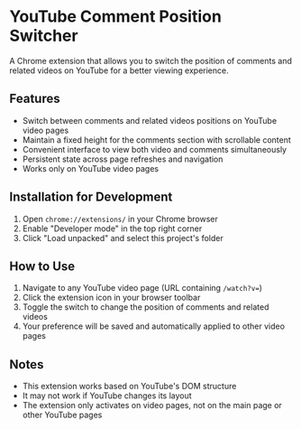 # YouTube Comment Position Switcher

A Chrome extension that allows you to switch the position of comments and related videos on YouTube for a better viewing experience.

## Features

- Switch between comments and related videos positions on YouTube video pages
- Maintain a fixed height for the comments section with scrollable content
- Convenient interface to view both video and comments simultaneously
- Persistent state across page refreshes and navigation
- Works only on YouTube video pages

## Installation for Development

1. Open `chrome://extensions/` in your Chrome browser
2. Enable "Developer mode" in the top right corner
3. Click "Load unpacked" and select this project's folder

## How to Use

1. Navigate to any YouTube video page (URL containing `/watch?v=`)
2. Click the extension icon in your browser toolbar
3. Toggle the switch to change the position of comments and related videos
4. Your preference will be saved and automatically applied to other video pages

## Notes

- This extension works based on YouTube's DOM structure
- It may not work if YouTube changes its layout
- The extension only activates on video pages, not on the main page or other YouTube pages
